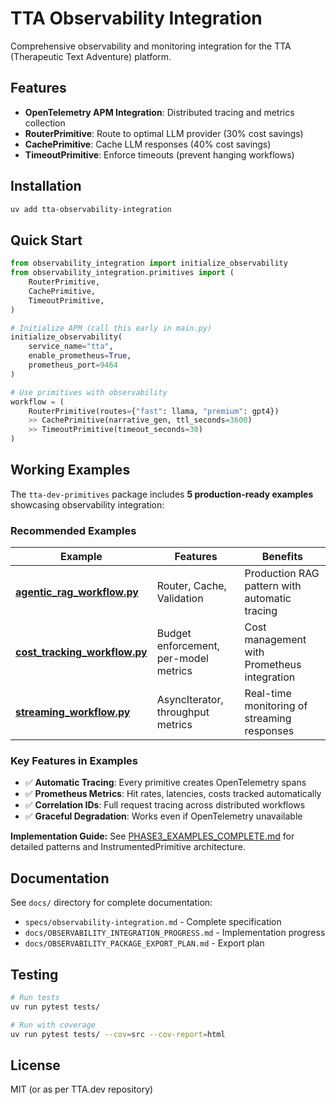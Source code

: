 # TTA Observability Integration

Comprehensive observability and monitoring integration for the TTA (Therapeutic Text Adventure) platform.

## Features

- **OpenTelemetry APM Integration**: Distributed tracing and metrics collection
- **RouterPrimitive**: Route to optimal LLM provider (30% cost savings)
- **CachePrimitive**: Cache LLM responses (40% cost savings)
- **TimeoutPrimitive**: Enforce timeouts (prevent hanging workflows)

## Installation

```bash
uv add tta-observability-integration
```

## Quick Start

```python
from observability_integration import initialize_observability
from observability_integration.primitives import (
    RouterPrimitive,
    CachePrimitive,
    TimeoutPrimitive,
)

# Initialize APM (call this early in main.py)
initialize_observability(
    service_name="tta",
    enable_prometheus=True,
    prometheus_port=9464
)

# Use primitives with observability
workflow = (
    RouterPrimitive(routes={"fast": llama, "premium": gpt4})
    >> CachePrimitive(narrative_gen, ttl_seconds=3600)
    >> TimeoutPrimitive(timeout_seconds=30)
)
```

## Working Examples

The `tta-dev-primitives` package includes **5 production-ready examples** showcasing observability integration:

### Recommended Examples

| Example | Features | Benefits |
|---------|----------|----------|
| [**agentic_rag_workflow.py**](../tta-dev-primitives/examples/agentic_rag_workflow.py) | Router, Cache, Validation | Production RAG pattern with automatic tracing |
| [**cost_tracking_workflow.py**](../tta-dev-primitives/examples/cost_tracking_workflow.py) | Budget enforcement, per-model metrics | Cost management with Prometheus integration |
| [**streaming_workflow.py**](../tta-dev-primitives/examples/streaming_workflow.py) | AsyncIterator, throughput metrics | Real-time monitoring of streaming responses |

### Key Features in Examples

- ✅ **Automatic Tracing**: Every primitive creates OpenTelemetry spans
- ✅ **Prometheus Metrics**: Hit rates, latencies, costs tracked automatically
- ✅ **Correlation IDs**: Full request tracing across distributed workflows
- ✅ **Graceful Degradation**: Works even if OpenTelemetry unavailable

**Implementation Guide:** See [PHASE3_EXAMPLES_COMPLETE.md](../../PHASE3_EXAMPLES_COMPLETE.md) for detailed patterns and InstrumentedPrimitive architecture.

## Documentation

See `docs/` directory for complete documentation:
- `specs/observability-integration.md` - Complete specification
- `docs/OBSERVABILITY_INTEGRATION_PROGRESS.md` - Implementation progress
- `docs/OBSERVABILITY_PACKAGE_EXPORT_PLAN.md` - Export plan

## Testing

```bash
# Run tests
uv run pytest tests/

# Run with coverage
uv run pytest tests/ --cov=src --cov-report=html
```

## License

MIT (or as per TTA.dev repository)
